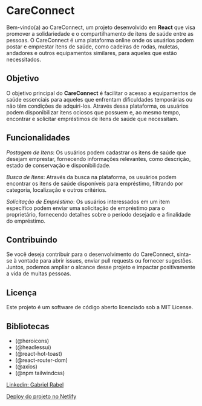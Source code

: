 # CareConnect
Bem-vindo(a) ao CareConnect, um projeto desenvolvido em **React** que visa promover a solidariedade e o compartilhamento de itens de saúde entre as pessoas. O CareConnect é uma plataforma online onde os usuários podem postar e emprestar itens de saúde, como cadeiras de rodas, muletas, andadores e outros equipamentos similares, para aqueles que estão necessitados.

## Objetivo
O objetivo principal do **CareConnect** é facilitar o acesso a equipamentos de saúde essenciais para aqueles que enfrentam dificuldades temporárias ou não têm condições de adquiri-los. Através dessa plataforma, os usuários podem disponibilizar itens ociosos que possuem e, ao mesmo tempo, encontrar e solicitar empréstimos de itens de saúde que necessitam.

## Funcionalidades
*Postagem de Itens*: Os usuários podem cadastrar os itens de saúde que desejam emprestar, fornecendo informações relevantes, como descrição, estado de conservação e disponibilidade.

*Busca de Itens*: Através da busca na plataforma, os usuários podem encontrar os itens de saúde disponíveis para empréstimo, filtrando por categoria, localização e outros critérios.

*Solicitação de Empréstimo*: Os usuários interessados em um item específico podem enviar uma solicitação de empréstimo para o proprietário, fornecendo detalhes sobre o período desejado e a finalidade do empréstimo.

## Contribuindo
Se você deseja contribuir para o desenvolvimento do CareConnect, sinta-se à vontade para abrir issues, enviar pull requests ou fornecer sugestões. Juntos, podemos ampliar o alcance desse projeto e impactar positivamente a vida de muitas pessoas.

## Licença
Este projeto é um software de código aberto licenciado sob a MIT License.

## Bibliotecas

- (@heroicons)
- (@headlessui)
- (@react-hot-toast)
- (@react-router-dom)
- (@axios)
- (@npm tailwindcss)

[Linkedin: Gabriel Rabel](https://www.linkedin.com/in/gabrielrabel/)


[Deploy do projeto no Netlify](https://careconnect1.netlify.app/)
